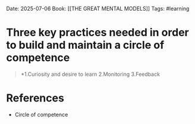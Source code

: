 Date: 2025-07-06
Book: [[THE GREAT MENTAL MODELS]]
Tags: #learning
# Three key practices needed in order to build and maintain a circle of competence

>*1.Curiosity and desire to learn
>2.Monitoring
>3.Feedback

# References
- Circle of competence